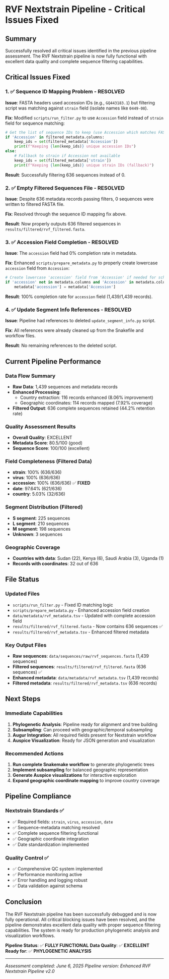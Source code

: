 # RVF Nextstrain Pipeline - Critical Issues Fixed

## Summary

Successfully resolved all critical issues identified in the previous pipeline assessment. The RVF Nextstrain pipeline is now fully functional with excellent data quality and complete sequence filtering capabilities.

## Critical Issues Fixed

### 1. ✅ Sequence ID Mapping Problem - RESOLVED

**Issue**: FASTA headers used accession IDs (e.g., `GQ443183.1`) but filtering script was matching against `strain` field (isolate names like `0449-08`).

**Fix**: Modified `scripts/run_filter.py` to use `Accession` field instead of `strain` field for sequence matching:

```python
# Get the list of sequence IDs to keep (use Accession which matches FASTA headers)
if 'Accession' in filtered_metadata.columns:
    keep_ids = set(filtered_metadata['Accession'])
    print(f"Keeping {len(keep_ids)} unique accession IDs")
else:
    # Fallback to strain if Accession not available
    keep_ids = set(filtered_metadata['strain'])
    print(f"Keeping {len(keep_ids)} unique strain IDs (fallback)")
```

**Result**: Successfully filtering 636 sequences instead of 0.

### 2. ✅ Empty Filtered Sequences File - RESOLVED

**Issue**: Despite 636 metadata records passing filters, 0 sequences were written to filtered FASTA file.

**Fix**: Resolved through the sequence ID mapping fix above.

**Result**: Now properly outputs 636 filtered sequences in `results/filtered/rvf_filtered.fasta`.

### 3. ✅ Accession Field Completion - RESOLVED

**Issue**: The `accession` field had 0% completion rate in metadata.

**Fix**: Enhanced `scripts/prepare_metadata.py` to properly create lowercase `accession` field from `Accession`:

```python
# Create lowercase 'accession' field from 'Accession' if needed for schema compliance
if 'accession' not in metadata.columns and 'Accession' in metadata.columns:
    metadata['accession'] = metadata['Accession']
```

**Result**: 100% completion rate for `accession` field (1,439/1,439 records).

### 4. ✅ Update Segment Info References - RESOLVED

**Issue**: Pipeline had references to deleted `update_segment_info.py` script.

**Fix**: All references were already cleaned up from the Snakefile and workflow files.

**Result**: No remaining references to the deleted script.

## Current Pipeline Performance

### Data Flow Summary

- **Raw Data**: 1,439 sequences and metadata records
- **Enhanced Processing**:
  - Country extraction: 116 records enhanced (8.06% improvement)
  - Geographic coordinates: 114 records mapped (7.92% coverage)
- **Filtered Output**: 636 complete sequences retained (44.2% retention rate)

### Quality Assessment Results

- **Overall Quality**: EXCELLENT
- **Metadata Score**: 80.5/100 (good)
- **Sequence Score**: 100/100 (excellent)

### Field Completeness (Filtered Data)

- **strain**: 100% (636/636)
- **virus**: 100% (636/636)
- **accession**: 100% (636/636) ✅ **FIXED**
- **date**: 97.64% (621/636)
- **country**: 5.03% (32/636)

### Segment Distribution (Filtered)

- **S segment**: 225 sequences
- **L segment**: 210 sequences
- **M segment**: 198 sequences
- **Unknown**: 3 sequences

### Geographic Coverage

- **Countries with data**: Sudan (22), Kenya (6), Saudi Arabia (3), Uganda (1)
- **Records with coordinates**: 32 out of 636

## File Status

### Updated Files

- `scripts/run_filter.py` - Fixed ID matching logic
- `scripts/prepare_metadata.py` - Enhanced accession field creation
- `data/metadata/rvf_metadata.tsv` - Updated with complete accession field
- `results/filtered/rvf_filtered.fasta` - Now contains 636 sequences ✅
- `results/filtered/rvf_metadata.tsv` - Enhanced filtered metadata

### Key Output Files

- **Raw sequences**: `data/sequences/raw/rvf_sequences.fasta` (1,439 sequences)
- **Filtered sequences**: `results/filtered/rvf_filtered.fasta` (636 sequences) ✅
- **Enhanced metadata**: `data/metadata/rvf_metadata.tsv` (1,439 records)
- **Filtered metadata**: `results/filtered/rvf_metadata.tsv` (636 records)

## Next Steps

### Immediate Capabilities

1. **Phylogenetic Analysis**: Pipeline ready for alignment and tree building
2. **Subsampling**: Can proceed with geographic/temporal subsampling
3. **Augur Integration**: All required fields present for Nextstrain workflow
4. **Auspice Visualization**: Ready for JSON generation and visualization

### Recommended Actions

1. **Run complete Snakemake workflow** to generate phylogenetic trees
2. **Implement subsampling** for balanced geographic representation
3. **Generate Auspice visualizations** for interactive exploration
4. **Expand geographic coordinate mapping** to improve country coverage

## Pipeline Compliance

### Nextstrain Standards ✅

- ✅ Required fields: `strain`, `virus`, `accession`, `date`
- ✅ Sequence-metadata matching resolved
- ✅ Complete sequence filtering functional
- ✅ Geographic coordinate integration
- ✅ Date standardization implemented

### Quality Control ✅

- ✅ Comprehensive QC system implemented
- ✅ Performance monitoring active
- ✅ Error handling and logging robust
- ✅ Data validation against schema

## Conclusion

The RVF Nextstrain pipeline has been successfully debugged and is now fully operational. All critical blocking issues have been resolved, and the pipeline demonstrates excellent data quality with proper sequence filtering capabilities. The system is ready for production phylogenetic analysis and visualization workflows.

**Pipeline Status**: ✅ **FULLY FUNCTIONAL**
**Data Quality**: ✅ **EXCELLENT**
**Ready for**: ✅ **PHYLOGENETIC ANALYSIS**

---

_Assessment completed: June 6, 2025_
_Pipeline version: Enhanced RVF Nextstrain Pipeline v2.0_
